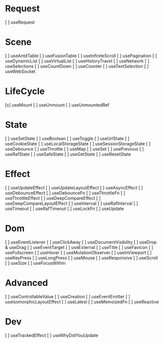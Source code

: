 # Request

[ ] useRequest

# Scene

[ ] useAntdTable
[ ] useFusionTable
[ ] useInfiniteScroll
[ ] usePagination
[ ] useDynamicList
[ ] useVirtualList
[ ] useHistoryTravel
[ ] useNetwork
[ ] useSelections
[ ] useCountDown
[ ] useCounter
[ ] useTextSelection
[ ] useWebSocket

# LifeCycle

[x] useMount
[ ] useUnmount
[ ] useUnmountedRef

# State

[ ] useSetState
[ ] useBoolean
[ ] useToggle
[ ] useUrlState
[ ] useCookieState
[ ] useLocalStorageState
[ ] useSessionStorageState
[ ] useDebounce
[ ] useThrottle
[ ] useMap
[ ] useSet
[ ] usePrevious
[ ] useRafState
[ ] useSafeState
[ ] useGetState
[ ] useResetState

# Effect

[ ] useUpdateEffect
[ ] useUpdateLayoutEffect
[ ] useAsyncEffect
[ ] useDebounceEffect
[ ] useDebounceFn
[ ] useThrottleFn
[ ] useThrottleEffect
[ ] useDeepCompareEffect
[ ] useDeepCompareLayoutEffect
[ ] useInterval
[ ] useRafInterval
[ ] useTimeout
[ ] useRafTimeout
[ ] useLockFn
[ ] useUpdate

# Dom

[ ] useEventListener
[ ] useClickAway
[ ] useDocumentVisibility
[ ] useDrop & useDrag
[ ] useEventTarget
[ ] useExternal
[ ] useTitle
[ ] useFavicon
[ ] useFullscreen
[ ] useHover
[ ] useMutationObserver
[ ] useInViewport
[ ] useKeyPress
[ ] useLongPress
[ ] useMouse
[ ] useResponsive
[ ] useScroll
[ ] useSize
[ ] useFocusWithin

# Advanced

[ ] useControllableValue
[ ] useCreation
[ ] useEventEmitter
[ ] useIsomorphicLayoutEffect
[ ] useLatest
[ ] useMemoizedFn
[ ] useReactive

# Dev

[ ] useTrackedEffect
[ ] useWhyDidYouUpdate
